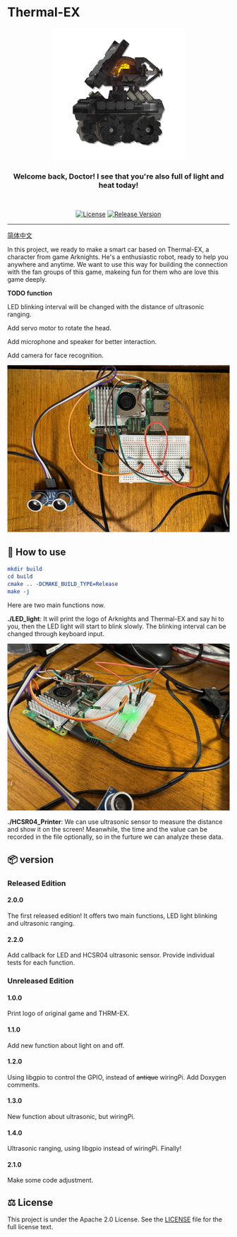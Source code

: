 # Thermal-EX

<p align="center">
<a href="https://ak.hypergryph.com/">
  <img src="image/THRM-EX.png" alt="Thermal-EX" width="300"/>
</a>

</p>
<h3 align="center">Welcome back, Doctor! I see that you're also full of light and heat today!</h3>

<br />
<p align="center">
  <a href="https://github.com/ShinZ0531/Thermal-EX/blob/main/LICENSE"><img src="https://img.shields.io/badge/License-Apache%202.0-blue.svg" alt="License"></a>
  <a href="https://github.com/ShinZ0531/Thermal-EX/releases"><img src="https://img.shields.io/github/v/release/ShinZ0531/Thermal-EX" alt="Release Version"></a>
  <br/>
</p>

<hr class="solid">

[简体中文](README_ZH.md)  


In this project, we ready to make a smart car based on Thermal-EX, a character from game Arknights. He's a enthusiastic robot, ready to help you anywhere and anytime. We want to use this way for building the connection with the fan groups of this game, makeing fun for them who are love this game deeply.   

**TODO function**

LED blinking interval will be changed with the distance of ultrasonic ranging.

Add servo motor to rotate the head.

Add microphone and speaker for better interaction.

Add camera for face recognition.

![Preview](image/v2-Whole.jpg)  

## 📜 How to use

```cmake
mkdir build
cd build
cmake .. -DCMAKE_BUILD_TYPE=Release
make -j
```
Here are two main functions now.  

**./LED_light**: It will print the logo of Arknights and Thermal-EX and say hi to you, then the LED light will start to blink slowly. The blinking interval can be changed through keyboard input.

![LED Blinking](image/v2-LEDBlinking.jpg)  

**./HCSR04_Printer**: We can use ultrasonic sensor to measure the distance and show it on the screen! Meanwhile, the time and the value can be recorded in the file optionally, so in the furture we can analyze these data.  

## 📦 version

### Released Edition
#### 2.0.0
The first released edition! It offers two main functions, LED light blinking and ultrasonic ranging.
#### 2.2.0
Add callback for LED and HCSR04 ultrasonic sensor. Provide individual tests for each function.



### Unreleased Edition
#### 1.0.0
Print logo of original game and THRM-EX.  
#### 1.1.0
Add new function about light on and off.  
#### 1.2.0
Using libgpio to control the GPIO, instead of ~~antique~~ wiringPi. Add Doxygen comments.  
#### 1.3.0
New function about ultrasonic, but wiringPi.  
#### 1.4.0
Ultrasonic ranging, using libgpio instead of wiringPi. Finally! 
#### 2.1.0
Make some code adjustment.

## ⚖️ License

This project is under the Apache 2.0 License. See the [LICENSE](https://github.com/ShinZ0531/Thermal-EX/blob/main/LICENSE) file for the full license text.